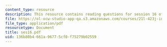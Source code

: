 ```yaml
---
content_type: resource
description: This resource contains reading questions for session 16 of the course.
file: https://ol-ocw-studio-app-qa.s3.amazonaws.com/courses/21l-423j-introduction-to-anglo-american-folk-music-fall-2005/136b80b4661a96775cf0f75279b02559_ses16.pdf
file_type: application/pdf
resourcetype: Document
title: ses16.pdf
uid: 136b80b4-661a-9677-5cf0-f75279b02559
---
```

